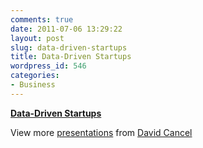 ```yaml
---
comments: true
date: 2011-07-06 13:29:22
layout: post
slug: data-driven-startups
title: Data-Driven Startups
wordpress_id: 546
categories:
- Business
---
```


**[Data-Driven Startups](http://www.slideshare.net/dcancel/data-drivenstartups)**

View more [presentations](http://www.slideshare.net/) from [David Cancel](http://www.slideshare.net/dcancel)
